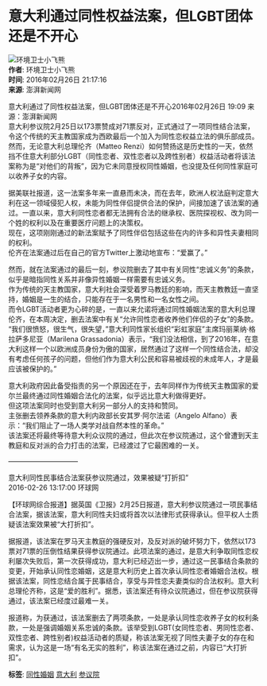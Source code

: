 # 意大利通过同性权益法案，但LGBT团体还是不开心

![环境卫士小飞熊](https://img2.doubanio.com/icon/u4701186-451.jpg)  
**作者**: 环境卫士小飞熊  
**时间**: 2016年02月26日 21:17:16  
**来源**: 澎湃新闻网  

意大利通过了同性权益法案，但LGBT团体还是不开心2016年02月26日 19:09 来源：澎湃新闻网    
意大利参议院2月25日以173票赞成对71票反对，正式通过了一项同性结合法案，令这个传统的天主教国家成为西欧最后一个加入为同性恋权益立法的俱乐部成员。  
然而，无论意大利总理伦齐（Matteo Renzi）如何赞扬这是历史性的一天，依然挡不住意大利部分LGBT（同性恋者、双性恋者以及跨性别者）权益活动者将该法案称为是“对他们的背叛”，因为它未同意授权同性婚姻，也没提及任何同性家庭可以收养子女的内容。  

据美联社报道，这一法案多年来一直悬而未决，而在去年，欧洲人权法庭判定意大利在这一领域侵犯人权，未能为同性伴侣提供合法的保护，间接加速了该法案的通过。一直以来，意大利同性恋者都无法拥有合法的继承权、医院探视权、改为同一个姓的权利以及在重要医疗问题上的决策权。  
现在，这项刚刚通过的新法案赋予了同性伴侣包括这些在内的许多和异性夫妻相同的权利。  
伦齐在法案通过后在自己的官方Twitter上激动地宣布：“爱赢了。”  

然而，就在法案通过的最后一刻，参议院删去了其中有关同性“忠诚义务”的条款，似乎是暗指同性关系并非像异性婚姻一样需要有忠诚义务。  
作为传统的天主教国家，意大利社会深受着罗马教廷的影响，而天主教教廷一直坚持，婚姻是一生的结合，只能存在于一名男性和一名女性之间。  
而令LGBT活动者更为心碎的是，一直以来允诺将通过同性婚姻法案的意大利总理伦齐，在本周决定，删去法案中有关“允许同性恋者收养他们伴侣的子女”的条款。  
“我们很愤怒，很生气，很失望，”意大利同性家长组织“彩虹家庭”主席玛丽莱纳·格拉萨多尼亚（Marilena Grassadonia）表示，“我们没法相信，到了2016年，在意大利这样一个以欧洲成员身份为傲的国家，居然通过了这样一个同性结合法，却没有考虑任何孩子的问题，但他们作为意大利公民和容易被歧视的未成年人，才是最应该被保护的。”  

意大利政府因此备受指责的另一个原因还在于，去年同样作为传统天主教国家的爱尔兰最终通过同性婚姻合法化的法案，似乎远比意大利做得更好。  
但这项法案同时也受到意大利另一部分人的支持和赞同。  
主张删去领养条款的意大利内政部长安其罗·阿尔法诺（Angelo Alfano）表示：“我们阻止了一场人类学对战自然本性的革命。”  
该法案还将最终等待意大利众议院的通过，但此次在参议院通过，这个曾遭到天主教庭和反对派的合力打击的法案，已经渡过了它最困难的一关。  

——————————  

意大利同性民事结合法案获参议院通过，效果被疑“打折扣”  
2016-02-26 13:17:00 环球网  

【环球网综合报道】据英国《卫报》2月25日报道，意大利参议院通过一项民事结合法案，据该法案，意大利同性夫妇或将首次以法律形式获得承认。但平权人士质疑该法案效果被“大打折扣”。  

据报道，该法案在罗马天主教庭的强硬反对，及反对派的破坏努力下，依然以173票对71票的压倒性结果获得参议院通过。此项法案的通过，是意大利争取同性恋权利屡次失败后，第一次获得成功，意大利已经迈出一步，通过这一民事结合条款的变更，开始承认同性恋婚姻，这是意大利历史上首次承认同性恋者婚姻合法权。根据该法案，同性恋结合属于民事结合，享受与异性恋夫妻类似的合法权利。意大利总理伦齐称，这是“爱的胜利”。据悉，该法案还有待众议院通过，但在参议院获得通过，该法案已经度过最难一关。  

报道称，为获通过，该法案删去了两项条款，一处是承认同性恋收养子女的权利条款，一处是强调婚姻关系忠诚的条款。该举受到LGBT(女同性恋者、男同性恋者、双性恋者、跨性别者)权益活动者的质疑，称该法案无视了同性夫妻子女的存在和需求，认为这是一场“有名无实的胜利”，称该法案在通过之前，内容已“大打折扣”。  

**标签**: [同性婚姻](https://www.douban.com/note/tags/%E5%90%8C%E6%80%A7%E5%A9%9A%E5%A7%BB?people=redoriole&all=1) [意大利](https://www.douban.com/channel/30307268) [参议院](https://www.douban.com/note/tags/%E5%8F%82%E8%AE%AE%E9%99%A2?people=redoriole&all=1)